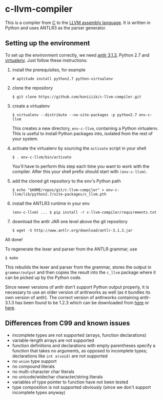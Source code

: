 c-llvm-compiler
===============

This is a compiler from [C][] to the [LLVM assembly language][LLVM]. It is
written in Python and uses ANTLR3 as the parser generator.


[C]: http://www.open-std.org/jtc1/sc22/wg14/www/docs/n1256.pdf
     "The C language specification"
[LLVM]: http://llvm.org/docs/LangRef.html
        "LLVM Language Reference Manual"


Setting up the environment
--------------------------

To set up the environment correctly, we need [antlr 3.1.3][antlr], Python
2.7 and [virtualenv][]. Just follow these instructions:

 1. install the prerequisites, for example

        # aptitude install python2.7 python-virtualenv

 2. clone the repository

        $ git clone https://github.com/koniiiik/c-llvm-compiler.git

 3. create a virtualenv

        $ virtualenv --distribute --no-site-packages -p python2.7 env-c-llvm

    This creates a new directory, `env-c-llvm`, containing a Python
    virtualenv. This is useful to install Python packages into, isolated
    from the rest of your system.

 4. activate the virtualenv by sourcing the `activate` script in your
    shell

        $ . env-c-llvm/bin/activate

    You'll have to perform this step each time you want to work with the
    compiler. After this your shell prefix should start with
    `(env-c-llvm)`.

 5. add the cloned git repository to the env's Python path

        $ echo "$HOME/repos/git/c-llvm-compiler" > env-c-llvm/lib/python2.7/site-packages/c_llvm.pth

 6. install the ANTLR3 runtime in your env

        (env-c-llvm) ... $ pip install -r c-llvm-compiler/requirements.txt

 7. download the antlr JAR one level above the git repository

        $ wget -S http://www.antlr.org/download/antlr-3.1.3.jar

All done!

To regenerate the lexer and parser from the ANTLR grammar, use

    $ make

This rebuilds the lexer and parser from the grammar, stores the output in
`grammar/output` and then copies the result into the `c_llvm` package
where it can be picked up by the Python code.

Since newer versions of antlr don't support Python output properly, it is
necessary to use an older version of antlrworks as well (as it bundles its
own version of antlr). The correct version of antlrworks containing
antlr-3.1.3 has been found to be 1.2.3 which can be downloaded from
[here][antlrworks1] or [here][antlrworks2].


[antlr]: http://www.antlr.org/download/antlr-3.1.3.jar
[virtualenv]: http://www.virtualenv.org/en/latest/
[antlrworks1]: http://www.java2s.com/Code/Jar/a/Downloadantlrworks123jar.htm
[antlrworks2]: http://people.ksp.sk/~johnny64/antlrworks-1.2.3.jar


Differences from C99 and known issues
-------------------------------------

 *  incomplete types are not supported (arrays, function declarations)
 *  variable-length arrays are not supported
 *  function definitions and declarations with empty parentheses specify a
    function that takes no arguments, as opposed to incomplete types;
    declarations like `int a(void)` are not supported
 *  no `union` type support
 *  no compound literals
 *  no multi-character char literals
 *  no unicode/widechar character/string literals
 *  variables of type pointer to function have not been tested
 *  type composition is not supported obviously (since we don't support
    incomplete types anyway)
